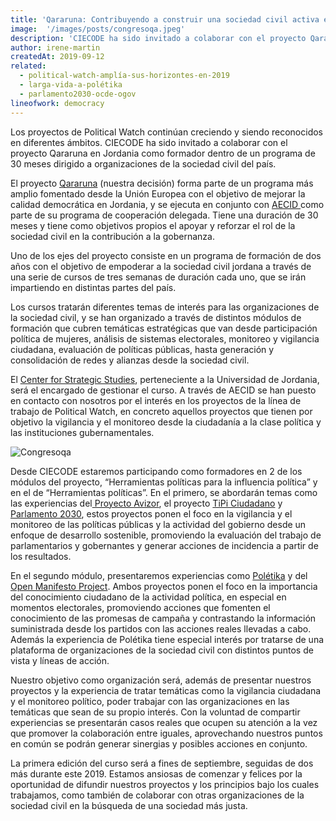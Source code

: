 ```yaml
---
title: 'Qararuna: Contribuyendo a construir una sociedad civil activa en Jordania'
image:  '/images/posts/congresoqa.jpeg'
description: 'CIECODE ha sido invitado a colaborar con el proyecto Qararuna en Jordania como formador dentro de un programa de 30 meses dirigido a organizaciones de la sociedad civil del país.'
author: irene-martin
createdAt: 2019-09-12
related:
  - political-watch-amplía-sus-horizontes-en-2019
  - larga-vida-a-polétika
  - parlamento2030-ocde-ogov
lineofwork: democracy
---
```


Los proyectos de Political Watch continúan creciendo y siendo reconocidos en diferentes ámbitos. CIECODE ha sido invitado a colaborar con el proyecto Qararuna en Jordania como formador dentro de un programa de 30 meses dirigido a organizaciones de la sociedad civil del país.

El proyecto [Qararuna](http://democracy-support.eu/jordan/) (nuestra decisión) forma parte de un programa más amplio fomentado desde la Unión Europea con el objetivo de mejorar la calidad democrática en Jordania, y se ejecuta en conjunto con [AECID ](http://www.exteriores.gob.es/Documents/FichasPais/JORDANIA_FICHA%20PAIS.pdf)como parte de su programa de cooperación delegada. Tiene una duración de 30 meses y tiene como objetivos propios el apoyar y reforzar el rol de la sociedad civil en la contribución a la gobernanza.

Uno de los ejes del proyecto consiste en un programa de formación de dos años con el objetivo de empoderar a la sociedad civil jordana a través de una serie de cursos de tres semanas de duración cada uno, que se irán impartiendo en distintas partes del país.

Los cursos tratarán diferentes temas de interés para las organizaciones de la sociedad civil, y se han organizado a través de distintos módulos de formación que cubren temáticas estratégicas que van desde participación política de mujeres, análisis de sistemas electorales, monitoreo y vigilancia ciudadana, evaluación de políticas públicas, hasta generación y consolidación de redes y alianzas desde la sociedad civil.

El [Center for Strategic Studies](http://jcss.org/default.aspx), perteneciente a la Universidad de Jordania, será el encargado de gestionar el curso. A través de AECID se han puesto en contacto con nosotros por el interés en los proyectos de la línea de trabajo de Political Watch, en concreto aquellos proyectos que tienen por objetivo la vigilancia y el monitoreo desde la ciudadanía a la clase política y las instituciones gubernamentales.

![Congresoqa](/images/posts/congresoqa.jpeg)

Desde CIECODE estaremos participando como formadores en 2 de los módulos del proyecto, “Herramientas políticas para la influencia política” y en el de “Herramientas políticas”. En el primero, se abordarán temas como las experiencias del[ Proyecto Avizor](https://ciecode.es/political-watch/proyecto-avizor/), el proyecto [TiPi Ciudadano](https://tipiciudadano.es/) y [Parlamento 2030](https://www.parlamento2030.es/), estos proyectos ponen el foco en la vigilancia y el monitoreo de las políticas públicas y la actividad del gobierno desde un enfoque de desarrollo sostenible, promoviendo la evaluación del trabajo de parlamentarios y gobernantes y generar acciones de incidencia a partir de los resultados.

En el segundo módulo, presentaremos experiencias como [Polétika](http://poletika.org/) y del [Open Manifesto Project](https://omp.webs.upv.es/). Ambos proyectos ponen el foco en la importancia del conocimiento ciudadano de la actividad política, en especial en momentos electorales, promoviendo acciones que fomenten el conocimiento de las promesas de campaña y contrastando la información suministrada desde los partidos con las acciones reales llevadas a cabo. Además la experiencia de Polétika tiene especial interés por tratarse de una plataforma de organizaciones de la sociedad civil con distintos puntos de vista y líneas de acción.

Nuestro objetivo como organización será, además de presentar nuestros proyectos y la experiencia de tratar temáticas como la vigilancia ciudadana y el monitoreo político, poder trabajar con las organizaciones en las temáticas que sean de su propio interés. Con la voluntad de compartir experiencias se presentarán casos reales que ocupen su atención a la vez que promover la colaboración entre iguales, aprovechando nuestros puntos en común se podrán generar sinergias y posibles acciones en conjunto.

La primera edición del curso será a fines de septiembre, seguidas de dos más durante este 2019. Estamos ansiosas de comenzar y felices por la oportunidad de difundir nuestros proyectos y los principios bajo los cuales trabajamos, como también de colaborar con otras organizaciones de la sociedad civil en la búsqueda de una sociedad más justa.
